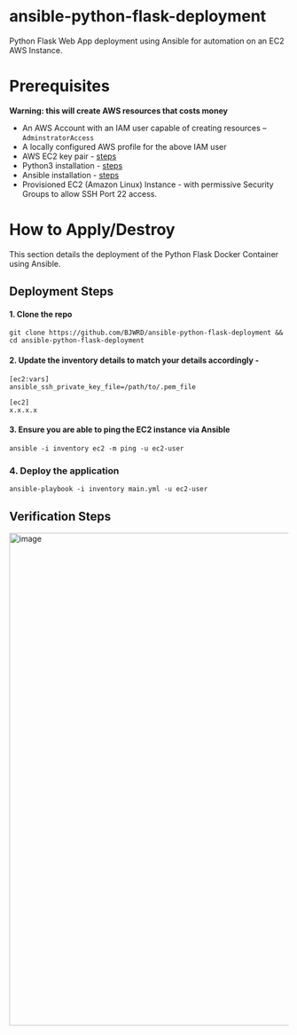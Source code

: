 # ansible-python-flask-deployment
Python Flask Web App deployment using Ansible for automation on an EC2 AWS Instance.

# Prerequisites
**Warning: this will create AWS resources that costs money**
* An AWS Account with an IAM user capable of creating resources – `AdminstratorAccess`
* A locally configured AWS profile for the above IAM user
* AWS EC2 key pair - [steps](https://docs.aws.amazon.com/AWSEC2/latest/UserGuide/ec2-key-pairs.html)
* Python3 installation - [steps](https://www.python.org/downloads/)
* Ansible installation - [steps](https://docs.ansible.com/ansible/latest/installation_guide/intro_installation.html)
* Provisioned EC2 (Amazon Linux) Instance - with permissive Security Groups to allow SSH Port 22 access. 

# How to Apply/Destroy
This section details the deployment of the Python Flask Docker Container using Ansible. 

## Deployment Steps

#### 1.	Clone the repo
    git clone https://github.com/BJWRD/ansible-python-flask-deployment && cd ansible-python-flask-deployment
    
#### 2. Update the inventory details to match your details accordingly -
    [ec2:vars]
    ansible_ssh_private_key_file=/path/to/.pem_file

    [ec2]
    x.x.x.x
    
#### 3. Ensure you are able to ping the EC2 instance via Ansible 
    ansible -i inventory ec2 -m ping -u ec2-user
    
### 4. Deploy the application 
    ansible-playbook -i inventory main.yml -u ec2-user
    
## Verification Steps 

<img width="889" alt="image" src="https://github.com/BJWRD/ansible-python-flask-deployment/assets/83971386/30683cb2-25f5-47fe-a44c-b28086a7ea87">


